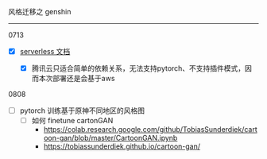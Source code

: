 风格迁移之 genshin

---

0713

- [x] [serverless 文档](https://www.serverless.com/cn/framework/docs/quickstart/function-dev/)
  - [x] 腾讯云只适合简单的依赖关系，无法支持pytorch、不支持插件模式，因而本次部署还是会基于aws


0808

- [ ] pytorch 训练基于原神不同地区的风格图
  - [ ] 如何 finetune cartonGAN
    - https://colab.research.google.com/github/TobiasSunderdiek/cartoon-gan/blob/master/CartoonGAN.ipynb
    - https://tobiassunderdiek.github.io/cartoon-gan/
